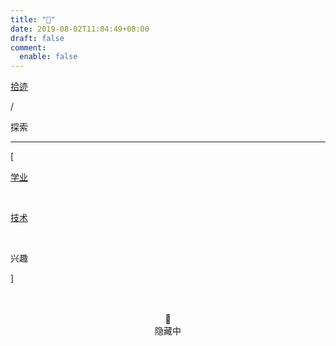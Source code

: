```yaml
---
title: "🔦"
date: 2019-08-02T11:04:49+08:00
draft: false
comment:
  enable: false
---
```


<div class="nav-tab">
  <a href="../../cages"><p class="not">拾迹</p></a>
  <p class="now">/</p><p class="now">探索</p>
</div>

---

<div class="nav-tab">
  <p class="bord">[</p>
  <a href="../course"><p class="not">学业</p></a>&nbsp;
  <a href="../dev"><p class="not">技术</p></a>&nbsp;
  <p class="now">兴趣</p>
  <p class="bord">]</p>
</div>

<center><br><br>🔐<br>隐藏中</center>

<!-- <h2>🔖 图像素材</h2>

- [免费可商用的图片素材库（使用方便）](https://wunderstock.com/)
- [和wunderstock一样简洁（访问速度变快）](https://unsplash.com/)
- [平面抽象的背景底纹素材（覆盖无要求）](https://www.hituyu.com/)
- [矢量图、免扣PNG、PSD等多种格式（国内图库速度快！不可商用）](https://www.lanrentuku.com/)
- [同上提供优质图片素材且大部分素材可以免费下载可商用（某些表明素材来源）](https://www.freepik.com/)

<h2>🔖 平面设计</h2>

- [coolors分为调色盘和探索两功能（记得填坑）完成大部分设计配色步骤](https://coolors.co/)
- [比coolors更强大，支持中文，选择不同色彩搭配算法，智能识别](https://color.adobe.com/zh/create)
- [字体资源网站（使用字体必须下载客户端，与Adobe、Office梦幻联动）](https://www.hellofont.cn/)
- [dafont，更多西文免费字体，质量高，全部免费（但是没说全部商用）](https://www.dafont.com/)

<h2>🔖 绘图</h2>

- [日落](https://www.bilibili.com/video/BV1uY41147uz)
- [零基础](https://www.bilibili.com/video/BV1Tb4y1Y7oq)
- Procreate [1](https://www.bilibili.com/video/BV1kq4y1X7SA) [入门](https://www.bilibili.com/video/BV1N7411b7dP)


<h2>🔖 声乐</h2>

- FL Studio [1](https://www.bilibili.com/video/BV1ai4y1X7eW)
- 乐理 [基础](https://www.bilibili.com/video/BV1eb411q7GE) [核心](https://www.bilibili.com/video/BV1Xs411374a)
- 声乐 [1](https://www.bilibili.com/video/BV15F411i7kV)
- Logic Pro [上手](https://www.bilibili.com/video/BV1qa4y1i7BK) [教学](https://www.bilibili.com/video/BV1W7411175M)
- AU [1](https://www.bilibili.com/video/BV1Hx411S7zm) [2](https://www.bilibili.com/video/BV14W411P7YW) [3](https://www.bilibili.com/video/BV17C4y1x7qf)

<h2>🔖 摄影</h2>

- [星轨](https://www.bilibili.com/video/BV13Z4y1c7Bh)

<h2>🔖 书法</h2>

- [田英章](https://www.bilibili.com/video/BV1nq4y177b1) -->
